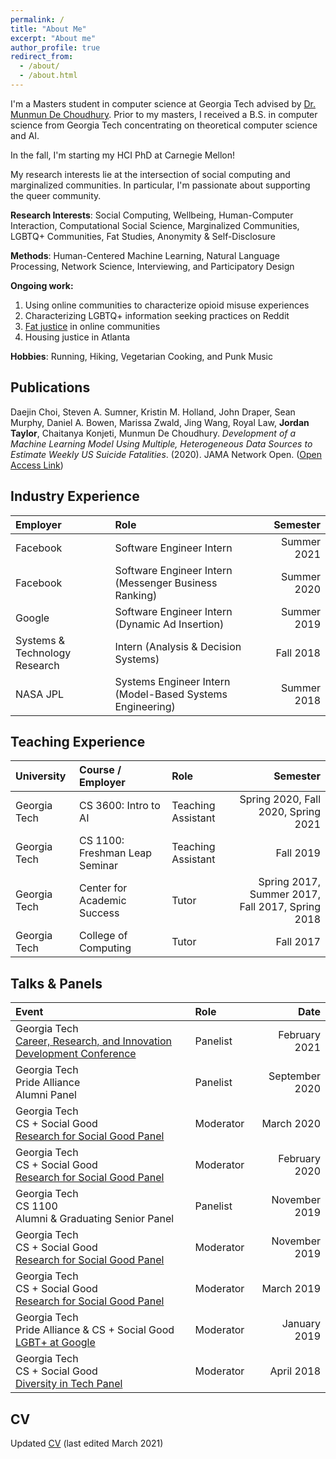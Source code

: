 ```yaml
---
permalink: /
title: "About Me"
excerpt: "About me"
author_profile: true
redirect_from: 
  - /about/
  - /about.html
---
```



I'm a Masters student in computer science at Georgia Tech advised by [Dr. Munmun De Choudhury](http://www.munmund.net/). Prior to my masters, I received a B.S. in computer science from Georgia Tech concentrating on theoretical computer science and AI. 

In the fall, I'm starting my HCI PhD at Carnegie Mellon!

My research interests lie at the intersection of social computing and marginalized communities. In particular, I'm passionate about supporting the queer community. 

<!-- Themes:
1. **Public Health:** Applying quantitative methods to online communities to understand the experiences of people with marginalized and stigmatized identities to inform public health decision making
1. **Identity:** Understanding the impact of social computing systems on identity development, norm formation, and intracommunity marginalization both online and offline
1. **Design Justice:** Centering marginalized groups within the LGBTQ+ community to advocate for changes to existing queer social computing systems and to design new ones -->



**Research Interests**: Social Computing, Wellbeing, Human-Computer Interaction, Computational Social Science, Marginalized Communities, LGBTQ+ Communities, Fat Studies, Anonymity & Self-Disclosure 

**Methods**: Human-Centered Machine Learning, Natural Language Processing, Network Science, Interviewing, and Participatory Design

**Ongoing work:**
1. Using online communities to characterize opioid misuse experiences
2. Characterizing LGBTQ+ information seeking practices on Reddit
3. [Fat justice](https://medium.com/@thefatshadow/a-draft-agenda-for-fat-justice-db878d93cd98) in online communities
4. Housing justice in Atlanta

**Hobbies**: Running, Hiking, Vegetarian Cooking, and Punk Music

Publications
------

Daejin Choi, Steven A. Sumner, Kristin M. Holland, John Draper, Sean Murphy, Daniel A. Bowen, Marissa Zwald, Jing Wang, Royal Law, **Jordan Taylor**, Chaitanya Konjeti, Munmun De Choudhury. *Development of a Machine Learning Model Using Multiple, Heterogeneous Data Sources to Estimate Weekly US Suicide Fatalities*. (2020). JAMA Network Open.  ([Open Access Link](https://jamanetwork.com/journals/jamanetworkopen/article-abstract/2774462))


Industry Experience
------

| Employer | Role | Semester |
| :--- | :-- | ---:|
| Facebook| Software Engineer Intern | Summer 2021 |
| Facebook| Software Engineer Intern  (Messenger Business Ranking) | Summer 2020 |
| Google| Software Engineer Intern  (Dynamic Ad Insertion) | Summer 2019 |
| Systems & Technology Research| Intern  (Analysis & Decision Systems) | Fall 2018 |
| NASA JPL| Systems Engineer Intern  (Model-Based Systems Engineering) | Summer 2018 |


Teaching Experience
------
| University | Course / Employer | Role | Semester|
| :------ | :--- | :--- | ---:|
| Georgia Tech | CS 3600: Intro to AI | Teaching Assistant | Spring 2020, Fall 2020, Spring 2021 |
| Georgia Tech | CS 1100: Freshman Leap Seminar | Teaching Assistant | Fall 2019 |
| Georgia Tech | Center for Academic Success | Tutor | Spring 2017, Summer 2017,<br />Fall 2017, Spring 2018 |
| Georgia Tech | College of Computing | Tutor | Fall 2017 |


Talks & Panels
------

| Event | Role | Date |
| :--- | :--- | ---:|
| Georgia Tech <br />[Career, Research, and Innovation Development Conference](https://www.grad.gatech.edu/cridc) | Panelist | February 2021 |
| Georgia Tech <br />Pride Alliance<br />Alumni Panel | Panelist | September 2020 |
| Georgia Tech <br />CS + Social Good<br />[Research for Social Good Panel](https://www.facebook.com/events/133472367925868/?active_tab=discussion) | Moderator | March 2020 |
| Georgia Tech <br />CS + Social Good<br />[Research for Social Good Panel](https://www.facebook.com/events/587687232076839/?active_tab=discussion) | Moderator | February 2020 |
| Georgia Tech <br />CS 1100<br />Alumni & Graduating Senior Panel | Panelist | November 2019 |
| Georgia Tech <br />CS + Social Good<br />[Research for Social Good Panel](https://www.facebook.com/events/2559127140977182/?active_tab=discussion) | Moderator | November 2019 |
| Georgia Tech <br />CS + Social Good<br />[Research for Social Good Panel](https://www.facebook.com/events/2002294706536329) | Moderator | March 2019 |
| Georgia Tech <br />Pride Alliance & CS + Social Good<br />[LGBT+ at Google](https://www.facebook.com/events/543889726126066/) | Moderator | January 2019 |
| Georgia Tech <br />CS + Social Good<br />[Diversity in Tech Panel](https://www.facebook.com/events/1544777462225144/) | Moderator | April 2018 |



CV
------


Updated <a onclick="gtag('event', 'view_cv')" href="https://drive.google.com/file/d/1AtCSz054ip_X7qBxPfyb2VI6se34oM6Z/view?usp=sharing">CV</a> (last edited March 2021)
